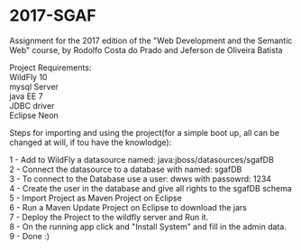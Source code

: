 # 2017-SGAF
Assignment for the 2017 edition of the "Web Development and the Semantic Web" course, by Rodolfo Costa do Prado and Jeferson de Oliveira Batista  
 
Project Requirements:  
WildFly 10  
mysql Server  
java EE 7  
JDBC driver  
Eclipse Neon  


Steps for importing and using the project(for a simple boot up, all can be changed at will, if tou have the knowlodge):

1 - Add to WildFly a datasource named: java:jboss/datasources/sgafDB  
2 - Connect the datasource to a database with named: sgafDB  
3 - To connect to the Database use a user: dwws with passowrd: 1234  
4 - Create the user in the database and give all rights to the sgafDB schema  
5 - Import Project as Maven Project on Eclipse  
6 - Run a Maven Update Project on Eclipse to download the jars  
7 - Deploy the Project to the wildfly server and Run it.  
8 - On the running app click and "Install System" and fill in the admin data.  
9 - Done :)  
